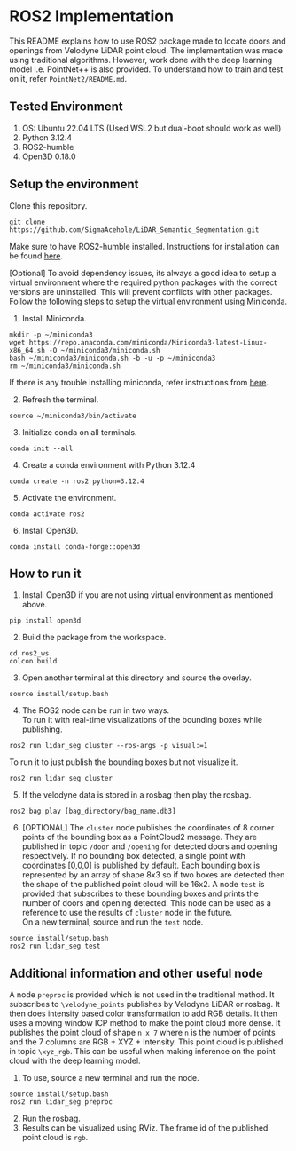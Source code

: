 # ROS2 Implementation
This README explains how to use ROS2 package made to locate doors and openings from Velodyne LiDAR point cloud. The implementation was made using traditional algorithms. However, work done with the deep learning model i.e. PointNet++ is also provided. To understand how to train and test on it, refer `PointNet2/README.md`. 

## Tested Environment
1. OS: Ubuntu 22.04 LTS (Used WSL2 but dual-boot should work as well) 
2. Python 3.12.4
3. ROS2-humble
4. Open3D 0.18.0

## Setup the environment
Clone this repository.
```shell
git clone https://github.com/SigmaAcehole/LiDAR_Semantic_Segmentation.git
```
Make sure to have ROS2-humble installed. Instructions for installation can be found [here](https://control.ros.org/humble/doc/getting_started/getting_started.html). 

[Optional] To avoid dependency issues, its always a good idea to setup a virtual environment where the required python packages with the correct versions are uninstalled. This will prevent conflicts with other packages. Follow the following steps to setup the virtual environment using Miniconda.

1. Install Miniconda.
```shell
mkdir -p ~/miniconda3
wget https://repo.anaconda.com/miniconda/Miniconda3-latest-Linux-x86_64.sh -O ~/miniconda3/miniconda.sh
bash ~/miniconda3/miniconda.sh -b -u -p ~/miniconda3
rm ~/miniconda3/miniconda.sh
```
If there is any trouble installing miniconda, refer instructions from [here](https://docs.anaconda.com/miniconda/#quick-command-line-install).    

2. Refresh the terminal.
```shell
source ~/miniconda3/bin/activate
```
3. Initialize conda on all terminals.
```shell
conda init --all
```
4. Create a conda environment with Python 3.12.4
```shell
conda create -n ros2 python=3.12.4
```
5. Activate the environment.
```shell
conda activate ros2
``` 
6. Install Open3D.   
```shell 
conda install conda-forge::open3d
```

## How to run it
1. Install Open3D if you are not using virtual environment as mentioned above. 
```shell
pip install open3d
```
2. Build the package from the workspace.
```shell
cd ros2_ws
colcon build
```
3. Open another terminal at this directory and source the overlay.
```shell
source install/setup.bash
```
4. The ROS2 node can be run in two ways.    
To run it with real-time visualizations of the bounding boxes while publishing.
```shell
ros2 run lidar_seg cluster --ros-args -p visual:=1
```
To run it to just publish the bounding boxes but not visualize it.
```shell
ros2 run lidar_seg cluster
```
5. If the velodyne data is stored in a rosbag then play the rosbag.
```shell
ros2 bag play [bag_directory/bag_name.db3]
```
6. [OPTIONAL] The `cluster` node publishes the coordinates of 8 corner points of the bounding box as a PointCloud2 message. They are published in topic `/door` and `/opening` for detected doors and opening respectively. If no bounding box detected, a single point with coordinates [0,0,0] is published by default. Each bounding box is represented by an array of shape 8x3 so if two boxes are detected then the shape of the published point cloud will be 16x2. A node `test` is provided that subscribes to these bounding boxes and prints the number of doors and opening detected. This node can be used as a reference to use the results of `cluster` node in the future.     
On a new terminal, source and run the `test` node.
```shell
source install/setup.bash
ros2 run lidar_seg test
```

## Additional information and other useful node
A node `preproc` is provided which is not used in the traditional method. It subscribes to `\velodyne_points` publishes by Velodyne LiDAR or rosbag. It then does intensity based color transformation to add RGB details. It then uses a moving window ICP method to make the point cloud more dense. It publishes the point cloud of shape `n x 7` where `n` is the number of points and the 7 columns are RGB + XYZ + Intensity. This point cloud is published in topic `\xyz_rgb`. This can be useful when making inference on the point cloud with the deep learning model. 

1. To use, source a new terminal and run the node. 
```shell
source install/setup.bash
ros2 run lidar_seg preproc
```
2. Run the rosbag.
3. Results can be visualized using RViz. The frame id of the published point cloud is `rgb`. 